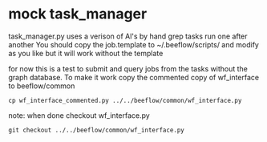 # mock task_manager 

task_manager.py uses a verison of Al's by hand grep tasks run one after another
You should copy the job.template to ~/.beeflow/scripts/ and modify as you like
but it will work without the template

for now this is a test to submit and query jobs from the tasks without the graph 
database. To make it work copy the commented copy of wf_interface to beeflow/common

```
cp wf_interface_commented.py ../../beeflow/common/wf_interface.py
```

note: when done checkout wf_interface.py

```
git checkout ../../beeflow/common/wf_interface.py
```


